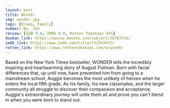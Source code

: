 ```yaml
---
layout: post 
title: Wonder
img: wonder.jpg
tags: [Drama, Family]
number: No. 349
review: [豆瓣 8.6, IMDb 8.0, Rotten Tomatoes 85%]
douban_link: https://movie.douban.com/subject/26787574/
imdb_link: https://www.imdb.com/title/tt2543472/
rotten_link: https://www.rottentomatoes.com/m/wonder
---
```


Based on the New York Times bestseller, WONDER tells the incredibly inspiring and heartwarming story of August Pullman. Born with facial differences that, up until now, have prevented him from going to a mainstream school, Auggie becomes the most unlikely of heroes when he enters the local fifth grade. As his family, his new classmates, and the larger community all struggle to discover their compassion and acceptance, Auggie's extraordinary journey will unite them all and prove you can't blend in when you were born to stand out.